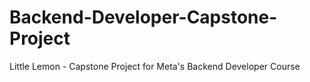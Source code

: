 # Backend-Developer-Capstone-Project
Little Lemon - Capstone Project for Meta's Backend Developer Course
